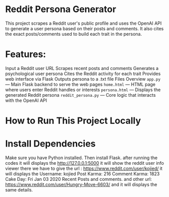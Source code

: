 # Reddit Persona Generator
This project scrapes a Reddit user's public profile and uses the OpenAI API to generate a user persona based on their posts and comments. It also cites the exact posts/comments used to build each trait in the persona.
# Features:
Input a Reddit user URL
Scrapes recent posts and comments
Generates a psychological user persona
Cites the Reddit activity for each trait
Provides web interface via Flask
Outputs persona to a .txt file
Files Overview
`app.py` — Main Flask backend to serve the web pages
`home.html` — HTML page where users enter Reddit handles or interests
`persona.html` — Displays the generated Reddit persona
`reddit_persona.py` — Core logic that interacts with the OpenAI API
# How to Run This Project Locally
# Install Dependencies
Make sure you have Python installed. Then install Flask. 
after running the codes it will displays the http://127.0.0.1:5000
it will show the reddit user info viewer there we have to give the url :  https://www.reddit.com/user/kojied/ 
it will displays the Username: kojied
Post Karma: 216
Comment Karma: 1823
Cake Day: Fri Jan 03 2020
Recent Posts and comments. and other url: https://www.reddit.com/user/Hungry-Move-6603/ and it will displays the same details.
